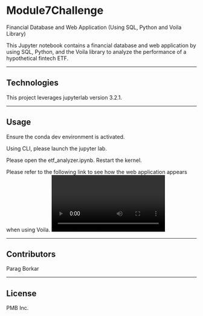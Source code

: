 # Module7Challenge
Financial Database and Web Application (Using SQL, Python and Voila Library)

This Jupyter notebook contains a financial database and web application by using SQL, Python, and the Voila library to analyze the performance of a hypothetical fintech ETF.

---

## Technologies

This project leverages jupyterlab version 3.2.1.

---

## Usage

Ensure the conda dev environment is activated.

Using CLI, please launch the jupyter lab.

Please open the etf_analyzer.ipynb. Restart the kernel.

Please refer to the following link to see how the web application appears when using Voila.
![Screen Recording](Web_App/etf_analyzer.mp4)

---

## Contributors

Parag Borkar

---

## License

PMB Inc.